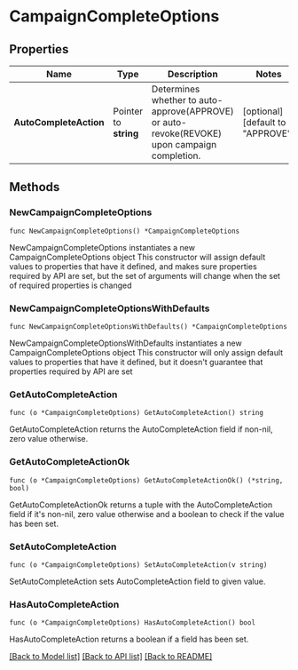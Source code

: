 # CampaignCompleteOptions

## Properties

Name | Type | Description | Notes
------------ | ------------- | ------------- | -------------
**AutoCompleteAction** | Pointer to **string** | Determines whether to auto-approve(APPROVE) or auto-revoke(REVOKE) upon campaign completion. | [optional] [default to "APPROVE"]

## Methods

### NewCampaignCompleteOptions

`func NewCampaignCompleteOptions() *CampaignCompleteOptions`

NewCampaignCompleteOptions instantiates a new CampaignCompleteOptions object
This constructor will assign default values to properties that have it defined,
and makes sure properties required by API are set, but the set of arguments
will change when the set of required properties is changed

### NewCampaignCompleteOptionsWithDefaults

`func NewCampaignCompleteOptionsWithDefaults() *CampaignCompleteOptions`

NewCampaignCompleteOptionsWithDefaults instantiates a new CampaignCompleteOptions object
This constructor will only assign default values to properties that have it defined,
but it doesn't guarantee that properties required by API are set

### GetAutoCompleteAction

`func (o *CampaignCompleteOptions) GetAutoCompleteAction() string`

GetAutoCompleteAction returns the AutoCompleteAction field if non-nil, zero value otherwise.

### GetAutoCompleteActionOk

`func (o *CampaignCompleteOptions) GetAutoCompleteActionOk() (*string, bool)`

GetAutoCompleteActionOk returns a tuple with the AutoCompleteAction field if it's non-nil, zero value otherwise
and a boolean to check if the value has been set.

### SetAutoCompleteAction

`func (o *CampaignCompleteOptions) SetAutoCompleteAction(v string)`

SetAutoCompleteAction sets AutoCompleteAction field to given value.

### HasAutoCompleteAction

`func (o *CampaignCompleteOptions) HasAutoCompleteAction() bool`

HasAutoCompleteAction returns a boolean if a field has been set.


[[Back to Model list]](../README.md#documentation-for-models) [[Back to API list]](../README.md#documentation-for-api-endpoints) [[Back to README]](../README.md)


